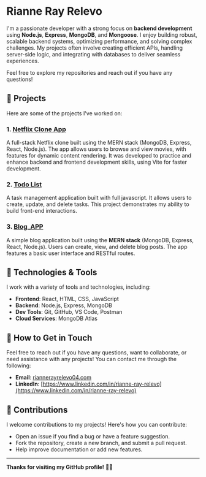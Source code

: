 # Rianne Ray Relevo

I'm a passionate developer with a strong focus on **backend development** using **Node.js**, **Express**, **MongoDB**, and **Mongoose**. I enjoy building robust, scalable backend systems, optimizing performance, and solving complex challenges. My projects often involve creating efficient APIs, handling server-side logic, and integrating with databases to deliver seamless experiences.

Feel free to explore my repositories and reach out if you have any questions!

## 🚀 Projects

Here are some of the projects I've worked on:

### 1. [Netflix Clone App](https://github.com/RianneRay/netflix-clone)
A full-stack Netflix clone built using the MERN stack (MongoDB, Express, React, Node.js). The app allows users to browse and view movies, with features for dynamic content rendering. It was developed to practice and enhance backend and frontend development skills, using Vite for faster development.

### 2. [Todo List](https://github.com/RayanRayX/Todolist)
A task management application built with full javascript. It allows users to create, update, and delete tasks. This project demonstrates my ability to build front-end interactions.

### 3. [Blog_APP](https://github.com/RayanRayX/Blog_APP)
A simple blog application built using the **MERN stack** (MongoDB, Express, React, Node.js). Users can create, view, and delete blog posts. The app features a basic user interface and RESTful routes.

## 🔧 Technologies & Tools

I work with a variety of tools and technologies, including:

- **Frontend**: React, HTML, CSS, JavaScript
- **Backend**: Node.js, Express, MongoDB
- **Dev Tools**: Git, GitHub, VS Code, Postman
- **Cloud Services**: MongoDB Atlas

## 💬 How to Get in Touch

Feel free to reach out if you have any questions, want to collaborate, or need assistance with any projects! You can contact me through the following:

- **Email**: [riannerayrelevo04.com](mailto:riannerayrelevo04.com)
- **LinkedIn**: [https://www.linkedin.com/in/rianne-ray-relevo](https://www.linkedin.com/in/rianne-ray-relevo)

## 🔑 Contributions

I welcome contributions to my projects! Here's how you can contribute:

- Open an issue if you find a bug or have a feature suggestion.
- Fork the repository, create a new branch, and submit a pull request.
- Help improve documentation or add new features.

---

**Thanks for visiting my GitHub profile!** 🚀✨
